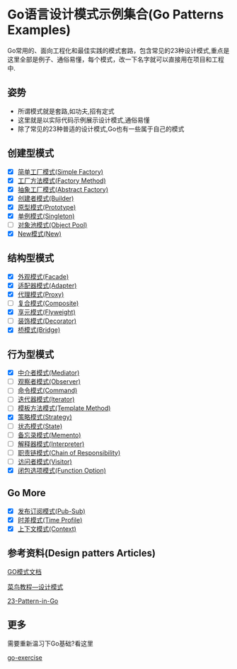 # Go语言设计模式示例集合(Go Patterns Examples)

Go常用的、面向工程化和最佳实践的模式套路，包含常见的23种设计模式,重点是这里全部是例子、通俗易懂，每个模式，改一下名字就可以直接用在项目和工程中.

## 姿势

+ 所谓模式就是套路,如功夫,招有定式
+ 这里就是以实际代码示例展示设计模式,通俗易懂
+ 除了常见的23种普适的设计模式,Go也有一些属于自己的模式

## 创建型模式

+ [x] [简单工厂模式(Simple Factory)](./creation/00_simple_factory)
+ [x] [工厂方法模式(Factory Method)](./creation/04_factory_method)
+ [x] [抽象工厂模式(Abstract Factory)](./creation/05_abstract_factory)
+ [x] [创建者模式(Builder)](./creation/06_builder)
+ [x] [原型模式(Prototype)](./creation/07_prototype)
+ [x] [单例模式(Singleton)](./creation/03_singleton)
+ [ ] [对象池模式(Object Pool)](./creation/24_object_pool)
+ [x] [New模式(New)](./creation/25_new)

## 结构型模式

+ [x] [外观模式(Facade)](./structure/01_facade)
+ [x] [适配器模式(Adapter)](./structure/02_adapter)
+ [x] [代理模式(Proxy)](./structure/09_proxy)
+ [ ] [复合模式(Composite)](./structure/13_composite)
+ [x] [享元模式(Flyweight)](./structure/18_flyweight)
+ [ ] [装饰模式(Decorator)](./structure/20_decorator)
+ [x] [桥模式(Bridge)](./structure/22_bridge)

## 行为型模式

+ [x] [中介者模式(Mediator)](./behavior/08_mediator)
+ [ ] [观察者模式(Observer)](./behavior/10_observer)
+ [ ] [命令模式(Command)](./behavior/11_command)
+ [ ] [迭代器模式(Iterator)](./behavior/12_iterator)
+ [ ] [模板方法模式(Template Method)](./behavior/14_template_method)
+ [x] [策略模式(Strategy)](./behavior/15_strategy)
+ [ ] [状态模式(State)](./behavior/behavior16_state)
+ [ ] [备忘录模式(Memento)](./behavior/17_memento)
+ [ ] [解释器模式(Interpreter)](./behavior/19_interpreter)
+ [ ] [职责链模式(Chain of Responsibility)](./behavior/21_chain_of_responsibility)
+ [ ] [访问者模式(Visitor)](./behavior/23_visitor)
+ [x] [闭包选项模式(Function Option)](./behavior/26_option)

## Go More

+ [x] [发布订阅模式(Pub-Sub)](./gomore/27_messages)
+ [x] [时差模式(Time Profile)](./gomore/28_profiles)
+ [x] [上下文模式(Context)](./gomore/29_context)

## 参考资料(Design patters Articles)

[GO模式文档](https://github.com/nynicg/go-patterns)

[菜鸟教程—设计模式](https://www.runoob.com/design-pattern/design-pattern-tutorial.html)

[23-Pattern-in-Go](https://github.com/senghoo/golang-design-pattern)


## 更多

需要重新温习下Go基础?看这里

[go-exercise](https://github.com/crazybber/go-exercise)
